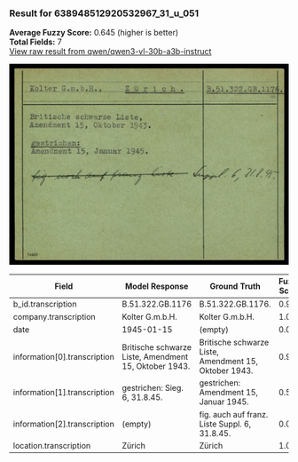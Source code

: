 ### Result for 638948512920532967_31_u_051
**Average Fuzzy Score:** 0.645 (higher is better)<br>
**Total Fields:** 7<br>
[View raw result from qwen/qwen3-vl-30b-a3b-instruct](https://github.com/RISE-UNIBAS/humanities_data_benchmark/blob/main/results/2025-10-24/T0334/request_T0334_638948512920532967_31_u_051.json)

<img src="https://github.com/RISE-UNIBAS/humanities_data_benchmark/blob/main/benchmarks/blacklist/images/638948512920532967_31_u_051.jpg?raw=true" alt="638948512920532967_31_u_051" width="600px">

| Field | Model Response | Ground Truth | Fuzzy Score | Match |
|-------|----------------|--------------|-------------|-------|
| b_id.transcription | B.51.322.GB.1176 | B.51.322.GB.1176. | 0.970 | ✅ |
| company.transcription | Kolter G.m.b.H. | Kolter G.m.b.H. | 1.000 | ✅ |
| date | 1945-01-15 | (empty) | 0.000 | ❌ |
| information[0].transcription | Britische schwarze Liste, Amendment 15, Oktober 1943. | Britische schwarze Liste,<br>Amendment 15, Oktober 1943. | 0.981 | ✅ |
| information[1].transcription | gestrichen: Sieg. 6, 31.8.45. | gestrichen:<br>Amendment 15, Januar 1945. | 0.567 | ❌ |
| information[2].transcription | (empty) | fig. auch auf franz. Liste Suppl. 6, 31.8.45. | 0.000 | ❌ |
| location.transcription | Zürich | Zürich | 1.000 | ✅ |
